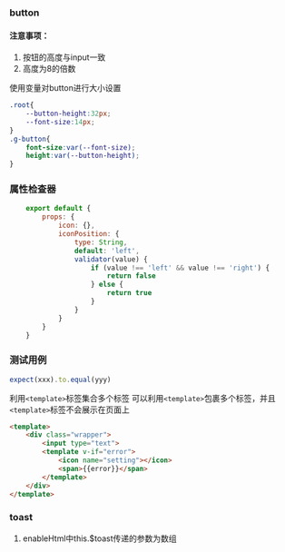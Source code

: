 ### button

#### 注意事项：

1. 按钮的高度与input一致
2. 高度为8的倍数



使用变量对button进行大小设置

```css
.root{
    --button-height:32px;
    --font-size:14px;
}
.g-button{
    font-size:var(--font-size);
    height:var(--button-height);
}
```
### 属性检查器
```javascript
    export default {
        props: {
            icon: {},
            iconPosition: {
                type: String,
                default: 'left',
                validator(value) {
                    if (value !== 'left' && value !== 'right') {
                        return false
                    } else {
                        return true
                    }
                }
            }
        }
    }
```
### 测试用例
```javascript
expect(xxx).to.equal(yyy)
```

利用`<template>`标签集合多个标签
可以利用`<template>`包裹多个标签，并且`<template>`标签不会展示在页面上
```html
<template>
    <div class="wrapper">
        <input type="text">
        <template v-if="error">
            <icon name="setting"></icon>
            <span>{{error}}</span>
        </template>
    </div>
</template>
```


### toast
 1. enableHtml中this.$toast传递的参数为数组

